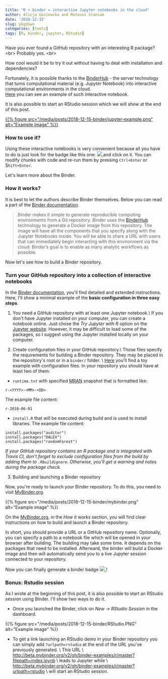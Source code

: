 ```yaml
---
title: "R + binder = interactive Jupyter notebooks in the cloud"
author: Alicja Gosiewska and Mateusz Staniak
date: '2018-12-15'
slug: pkgdown
categories: [tools]
tags: [R, binder, jupyter, RStudio]
---
```


Have you ever found a GitHub repository with an interesting R package? <br\>
Probably yes. <br\>

How cool would it be to try it out without having to deal with installation and dependencies?

Fortunately, it is possible thanks to the [BinderHub](https://github.com/jupyterhub/binderhub) - the server technology that turns computational material (e.g. Jupyter Notebook) into interactive computational environments in the cloud.  
<a href="https://mybinder.org/v2/gh/ModelOriented/shapper/master?filepath=binder%2Fshapper.ipynb" target="_blank">Here</a> you can see an example of such interactive notebook.

It is also possible to start an RStudio session which we will show at the end of this post.


<a href="https://mybinder.org/v2/gh/mi2-warsaw/auditor/master?filepath=jupyter-notebooks%2Fauditor-demo.ipynb" target="_blank">
{{% figure src="/media/posts/2018-12-15-binder/jupyter-example.png" alt="Example image" %}}
</a>

### How to use it?


Using these interactive notebooks is very convenient because all you have to do is just look for the badge like this one: 
<a href="https://mybinder.org/v2/gh/ModelOriented/shapper/master?filepath=binder%2Fshapper.ipynb" target="_blank" style="display:inline">
  <img src="https://mybinder.org/badge_logo.svg" style="display:inline; margin:0;"/>
</a> and click on it. You can modify chunks with code and re-run them by pressing `Ctrl+Enter` or S`hift+Enter`.

Let's learn more about the Binder.

### How it works?

It is best to let the authors describe Binder themselves. Below you can read a part of the [Binder documentation](https://mybinder.readthedocs.io/en/latest/introduction.html).

>Binder makes it simple to generate reproducible computing environments from a Git repository. Binder uses the [BinderHub](https://github.com/jupyterhub/binderhub) technology to generate a Docker image from this repository. The image will have all the components that you specify along with the Jupyter Notebooks inside. You will be able to share a URL with users that can immediately begin interacting with this environment via the cloud. Binder’s goal is to enable as many analytic workflows as possible.

Now let's see how to build a Binder repository.

### Turn your GitHub repository into a collection of interactive notebooks

In the [Binder documentation](https://mybinder.readthedocs.io/en/latest/#), you'll find detailed and extended instructions. Here, I'll show a minimal example of the **basic configuration in three easy steps**.

1. You need a GitHub repository with at least one Jupyter notebook.\\
If you don't have Jupyter installed on your computer, you can create a notebook online. Just chose the *Try Jupyter with R* option on the [Jupyter website](http://jupyter.org/try). However, it may be difficult to load some of the packages, so I suggest using the Jupyter installed locally on your computer.

2. Create configuration files in your GitHub repository.\\
Those files specify the requirements for building a Binder repository. They may be placed in the repository's root or in a `binder/` folder. \\
[Here](https://github.com/binder-examples/r) you'll find a toy example with configuration files. In your repository you should have at least two of them:
  * `runtime.txt` with specified [MRAN](https://mran.microsoft.com/documents/rro/reproducibility) snapshot that is formatted like:
  ```{r}
  r-<YYYY>-<MM>-<DD>
  ``` 
  The example file content:
  ```{r}
  r-2018-06-01
  ```

  * `install.R` that will be executed during build and is used to install libraries. The example file content:
  ```{r}
  install.packages("auditor")
  install.packages("DALEX")
  install.packages("randomForest")
  ```
*If your GitHub repository contains an R package and is integrated with Travis CI, don't forget to exclude configuration files from the build by adding them to `.Rbuildignore`. Otherwise, you'll get a warning and notes during the package check.*

3. Building and launching a Binder repository

Now, you're ready to launch your Binder repository. To do this, you need to visit [MyBinder.org](https://mybinder.org/).

{{% figure src="/media/posts/2018-12-15-binder/mybinder.png" alt="Example image" %}}

On the [MyBinder.org](https://mybinder.org/), in the *How it works* section, you will find clear instructions on how to build and launch a Binder repository. 

In short, you should provide a URL or a GitHub repository name. Optionally, you can specify a path to a notebook file which will be opened in your browser after building. The building may take some time. It depends on the packages that need to be installed. Afterward, the binder will build a Docker image and then will automatically send you to a live Jupyter session connected to your repository.



Now you can finally generate a binder badge <a href="https://mybinder.org/v2/gh/ModelOriented/shapper/master?filepath=binder%2Fshapper.ipynb" target="_blank" style="display:inline">
  <img src="https://mybinder.org/badge_logo.svg" style="display:inline; margin:0;"/>
</a>!

### Bonus: Rstudio session

As I wrote at the beginning of this post, it is also possible to start an RStudio session using Binder. I'll show two ways to do it.

* Once you launched the Binder, click on *New -> RStudio Session* in the dashboard.

{{% figure src="/media/posts/2018-12-15-binder/RStudio.PNG" alt="Example image" %}}

* To get a link launching an RStudio demo in your Binder repository you can simply add `?urlpath=rstudio` at the end of the URL you've previously generated. \\
This URL \\
http://beta.mybinder.org/v2/gh/binder-examples/r/master?filepath=index.ipynb \\
leads to Jupyter while \\
http://beta.mybinder.org/v2/gh/binder-examples/r/master?urlpath=rstudio \\
will start an RStudio session.
